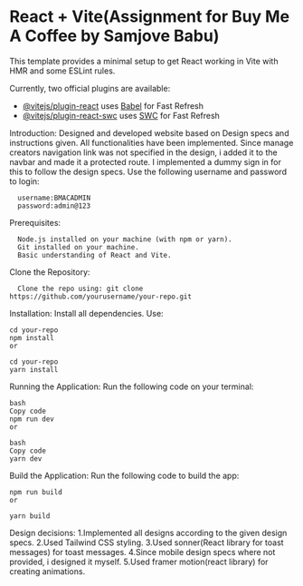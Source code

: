 # React + Vite(Assignment for Buy Me A Coffee by Samjove Babu)

This template provides a minimal setup to get React working in Vite with HMR and some ESLint rules.

Currently, two official plugins are available:

- [@vitejs/plugin-react](https://github.com/vitejs/vite-plugin-react/blob/main/packages/plugin-react/README.md) uses [Babel](https://babeljs.io/) for Fast Refresh
- [@vitejs/plugin-react-swc](https://github.com/vitejs/vite-plugin-react-swc) uses [SWC](https://swc.rs/) for Fast Refresh
  
Introduction:
	Designed and developed website based on Design specs and instructions given. All functionalities have been implemented. Since manage creators navigation link was not specified in the design, i added it to the navbar and made it a protected route. I implemented a dummy sign in for this to follow the design specs. 
 Use the following username and password to login:
	 
   	  username:BMACADMIN
	  password:admin@123

 Prerequisites:
 
	  Node.js installed on your machine (with npm or yarn).
	  Git installed on your machine.
	  Basic understanding of React and Vite.

Clone the Repository:

	  Clone the repo using: git clone https://github.com/yourusername/your-repo.git
              
Installation:
Install all dependencies. Use:

	cd your-repo
	npm install
	or
	
	cd your-repo
	yarn install

Running the Application:
Run the following code on your terminal:

	bash
	Copy code
	npm run dev
	or
	
	bash
	Copy code
	yarn dev
Build the Application:
Run the following code to build the app:

	
	npm run build
	or
	
	yarn build

 Design decisions:
 1.Implemented all designs according to the given design specs.
 2.Used Tailwind CSS styling.
 3.Used sonner(React library for toast messages) for toast messages.
 4.Since mobile design specs where not provided, i designed it myself.
 5.Used framer motion(react library) for creating animations.
